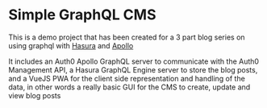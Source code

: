 # Simple GraphQL CMS

This is a demo project that has been created for a 3 part blog series on using graphql with [Hasura](hasura-home)
and [Apollo](apollo-home)

It includes an Auth0 Apollo GraphQL server to communicate with the Auth0 Management API, a Hasura GraphQL Engine server
to store the blog posts, and a VueJS PWA for the client side representation and handling of the data, in other words a
really basic GUI for the CMS to create, update and view blog posts


[hasura-home]: https://hasura.io/

[apollo-home]: https://www.apollographql.com/